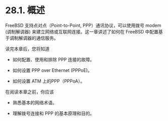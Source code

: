 # 28.1. 概述

FreeBSD 支持点对点（Point-to-Point, PPP）通讯协议，可以使用拨号 modem (调制解调器) 来建立网络或互联网连接。这一章讲述了如何在 FreeBSD 中配置基于调制解调器的通信服务。

读完本章后，您将知道

- 如何配置、使用和排除 PPP 连接的故障。

- 如何设置 PPP over Ethernet (PPPoE)。

- 如何设置 ATM 上的PPP（PPPoA）。

在阅读本章之前，你应该

- 熟悉基本的网络术语。

- 理解拨号连接和 PPP 的基本原理和目的。